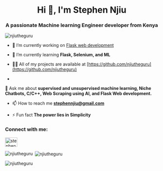 <h1 align="center">Hi 👋, I'm Stephen Njiu</h1>
<h3 align="center">A passionate Machine learning Engineer developer from Kenya</h3>

<p
 align="left"> <img 
src="https://komarev.com/ghpvc/?username=njiutheguru&label=Profile%20views&color=0e75b6&style=flat"
 alt="njiutheguru" /> </p>

- 🔭 I’m currently working on [Flask web development](n/a)

- 🌱 I’m currently learning **Flask, Selenium, and ML**

- 👨‍💻 All of my projects are available at [https://github.com/njiutheguru](https://github.com/njiutheguru)

-
 💬 Ask me about **supervised and unsupervised machine learning, Niche 
Chatbots, C/C++, Web Scraping using AI, and Flask Web development.**

- 📫 How to reach me **stephennjiu@gmail.com**

- ⚡ Fun fact **The power lies in Simplicity**

<h3 align="left">Connect with me:</h3>
<p align="left">
<a
 href="https://linkedin.com/in/stephen-njiu" target="blank"><img 
align="center" 
src="https://raw.githubusercontent.com/rahuldkjain/github-profile-readme-generator/master/src/images/icons/Social/linked-in-alt.svg"
 alt="stephen-njiu" height="30" width="40" /></a>
</p>

<p><img align="left" 
src="https://github-readme-stats.vercel.app/api/top-langs?username=njiutheguru&show_icons=true&locale=en&layout=compact"
 alt="njiutheguru" /></p>

<p>&nbsp;<img 
align="center" 
src="https://github-readme-stats.vercel.app/api?username=njiutheguru&show_icons=true&locale=en"
 alt="njiutheguru" /></p>

<p><img 
align="center" 
src="https://github-readme-streak-stats.herokuapp.com/?user=njiutheguru&"
 alt="njiutheguru" /></p>

